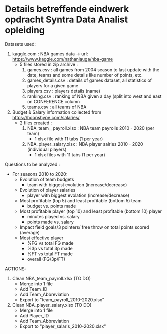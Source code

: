 # Details betreffende eindwerk opdracht Syntra Data Analist opleiding


Datasets used:
  1. kaggle.com : NBA games data -> url: https://www.kaggle.com/nathanlauga/nba-game
      - 5 files stored in zip archive :
          1) games.csv : all games from 2004 season to last update with the date, teams and some details like number of points, etc.
          2) games_details.csv : details of games dataset, all statistics of players for a given game
          3) players.csv : players details (name)
          4) ranking.csv : ranking of NBA given a day (split into west and east on CONFERENCE column
          5) teams.csv : all teams of NBA
  2. Budget & Salary information collected from https://hoopshype.com/salaries/
      - 2 files created :
          1) NBA_team__payroll.xlsx : NBA team payrolls 2010 - 2020 (per team)
             - 1 xlsx file with 11 tabs (1 per year)
          3) NBA_player_salary.xlsx : NBA player salries 2010 - 2020 (individual players)
             - 1 xlsx files with 11 tabs (1 per year)
             
Questions to be analyzed :
- For seasons 2010 to 2020:
  - Evolution of team budgets
    - team with biggest evolution (increase/decrease)
  - Evolution of player salaries
    - player with biggest evolation (increase/decrease)
  - Most profitable (top 5) and least profitable (bottom 5) team
    - budget vs. points made
  - Most profitable player (top 10) and least profitable (bottom 10) player
    - minutes played vs. salary
    - points made vs. salary
  - Impact field goals/3 pointers/ free throw on total points scored (average)
  - Most effective player
    - %FG vs total FG made
    - %3p vs total 3p made
    - %FT vs total FT made
    - overall (FG/3p/FT)
    
ACTIONS:
1. Clean NBA_team_payroll.xlsx (TO DO)
    - Merge into 1 file
    - Add Team_ID
    - Add Team_Abbreviation
    - Export to "team_payroll_2010-2020.xlsx"
2. Clean NBA_player_salary.xlsx (TO DO)
    - Merge into 1 file
    - Add Player_ID
    - Add Team_Abbreviation
    - Export to "player_salaris_2010-2020.xlsx"
